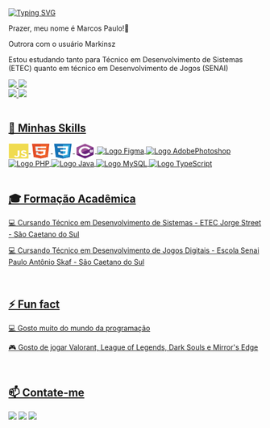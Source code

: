 <div>
<a href="https://git.io/typing-svg"><img src="https://readme-typing-svg.demolab.com?font=Tiny5&size=30&pause=400&center=true&vCenter=true&width=435&lines=Welcome+to+my+bio!;Bem-vindo+%C3%A0+minha+bio!" alt="Typing SVG" /></a>
</div>

<div>
<p>Prazer, meu nome é Marcos Paulo!👋</p>

<p>Outrora com o usuário Markinsz</p>

<p>Estou estudando tanto para Técnico em Desenvolvimento de Sistemas (ETEC) quanto em técnico em Desenvolvimento de Jogos (SENAI)</p>
</div>

<div>
    <a href="https://github.com/Markinsz">
    <img height="180em" src="https://github-readme-stats.vercel.app/api?username=Markinsz&show_icons=true&theme=dark&include_all_commits=true&count_private=true"/>
    <img height="180em" src="https://github-readme-stats.vercel.app/api/top-langs/?username=Markinsz&layout=compact&langs_count=7&theme=dark"/>
</div>
<div>
    <a href="https://github.com/MarkPSM">
    <img height="180em" src="https://github-readme-stats.vercel.app/api?username=MarkPSM&show_icons=true&theme=dark&include_all_commits=true&count_private=true"/>
    <img height="180em" src="https://github-readme-stats.vercel.app/api/top-langs/?username=MarkPSM&layout=compact&langs_count=7&theme=dark"/>
</div>
<br>
<div>
<h2>📛 Minhas Skills</h2>
    <img align="center" alt="Logo JS" height="30" width="40" src="https://raw.githubusercontent.com/devicons/devicon/master/icons/javascript/javascript-plain.svg">
    <img align="center" alt="Logo HTML" height="30" width="40" src="https://raw.githubusercontent.com/devicons/devicon/master/icons/html5/html5-original.svg">
    <img align="center" alt="Logo CSS" height="30" width="40" src="https://raw.githubusercontent.com/devicons/devicon/master/icons/css3/css3-original.svg">
    <img align="center" alt="Logo Csharp" height="30" width="40" src="https://raw.githubusercontent.com/devicons/devicon/master/icons/csharp/csharp-original.svg">
    <img align="center"  alt="Logo Figma" height="30" width="40" src="https://cdn.jsdelivr.net/gh/devicons/devicon/icons/figma/figma-original.svg"/>
    <img align="center"  alt="Logo AdobePhotoshop" height="30" width="40"src="https://skillicons.dev/icons?i=ps"/>
    <img align="center" alt="Logo PHP" height="40" width="40" src="https://cdn.jsdelivr.net/gh/devicons/devicon@latest/icons/php/php-original.svg"/>
    <img align="center" alt="Logo Java" height="40" width="30" src="https://cdn.jsdelivr.net/gh/devicons/devicon@latest/icons/java/java-original.svg"/>
    <img align="center" alt="Logo MySQL" height="30" width="40" src="https://cdn.jsdelivr.net/gh/devicons/devicon@latest/icons/mysql/mysql-original.svg"/>
    <img align="center" alt="Logo TypeScript" height="30" width="40" src="https://cdn.jsdelivr.net/gh/devicons/devicon@latest/icons/typescript/typescript-original.svg"/>
</div>
<br>
<div>
  <h2>🎓 Formação Acadêmica</h2> 
    <p>💻 Cursando Técnico em Desenvolvimento de Sistemas - ETEC Jorge Street - São Caetano do Sul</p> 
    <p>💻 Cursando Técnico em Desenvolvimento de Jogos Digitais - Escola Senai Paulo Antônio Skaf - São Caetano do Sul</p> 
</div>
<br>
<div>
  <h2>⚡ Fun fact</h2>
  <p>💻 Gosto muito do mundo da programação</p>
  <p>🎮 Gosto de jogar Valorant, League of Legends, Dark Souls e Mirror's Edge</p>
</div>
<br>
<div>
  <h2>📫 Contate-me</h2>
  <a href="https://discord.gg/bGrKFmtgCE" target="_blank"><img src="https://img.shields.io/badge/Discord-7289DA?style=for-the-badge&logo=discord&logoColor=white" target="_blank"></a> 
  <a href = "mailto:markins.psm@gmail.com"><img src="https://img.shields.io/badge/Gmail-D14836?style=for-the-badge&logo=gmail&logoColor=white" target="_blank"></a>
  <a href="https://www.linkedin.com/in/marcos-paulo-santana-macedo-4825632bb/" target="_blank"><img src="https://img.shields.io/badge/-LinkedIn-%230077B5?style=for-the-badge&logo=linkedin&logoColor=white" target="_blank"></a>
</div>
